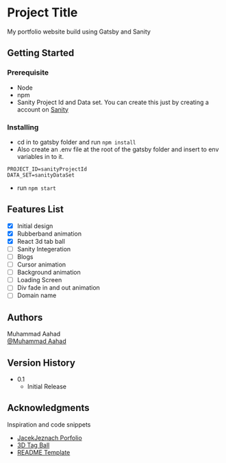 # Project Title

My portfolio website build using Gatsby and Sanity

## Getting Started

### Prerequisite

* Node 
* npm
* Sanity Project Id and Data set. You can create this just by creating a account on [Sanity](https://www.sanity.io/)

### Installing

* cd in to gatsby folder and run ```npm install```
* Also create an .env file at the root of the gatsby folder and insert to env variables in to it.
```
PROJECT_ID=sanityProjectId
DATA_SET=sanityDataSet
```
* run ```npm start```

## Features List

- [x] Initial design
- [x] Rubberband animation
- [x] React 3d tab ball
- [ ] Sanity Integeration
- [ ] Blogs
- [ ] Cursor animation
- [ ] Background animation
- [ ] Loading Screen
- [ ] Div fade in and out animation
- [ ] Domain name
## Authors

Muhammad Aahad  
[@Muhammad Aahad](https://www.linkedin.com/in/muhammad-aahad-568aaa179/)

## Version History

* 0.1
    * Initial Release

## Acknowledgments

Inspiration and code snippets

* [JacekJeznach Porfolio](http://jacekjeznach.com/)
* [3D Tag Ball](https://github.com/NiklasKnaack/jquery-svg3dtagcloud-plugin2)
* [README Template](https://gist.github.com/DomPizzie/7a5ff55ffa9081f2de27c315f5018afc)
